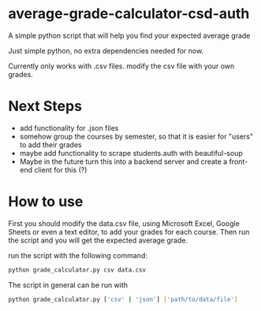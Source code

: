 # average-grade-calculator-csd-auth
A simple python script that will help you find your expected average grade

Just simple python, no extra dependencies needed for now. 

Currently only works with .csv files. modify the csv file with your own grades.
# Next Steps
- add functionality for .json files
- somehow group the courses by semester, so that it is easier for "users" to add their grades
- maybe add functionality to scrape students.auth with beautiful-soup
- Maybe in the future turn this into a backend server and create a front-end client for this (?)

# How to use

First you should modify the data.csv file, using Microsoft Excel, Google Sheets or even a text editor, to add your grades for each course. 
Then run the script and you will get the expected average grade.

run the script with the following command:
```bash
python grade_calculator.py csv data.csv
```

The script in general can be run with 
```bash
python grade_calculator.py ['csv' | 'json'] ['path/to/data/file']
```
